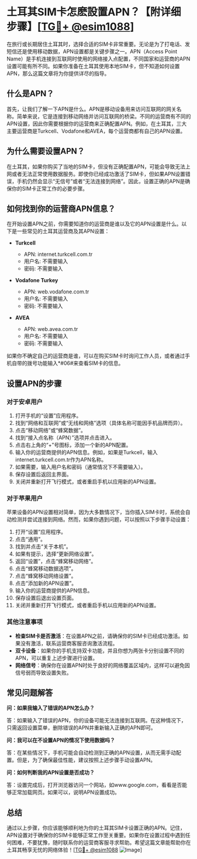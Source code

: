 # 土耳其SIM卡怎麽設置APN？【附详细步骤】[[TG💪+ @esim1088](https://t.me/s/esim1088)]

在旅行或长期居住土耳其时，选择合适的SIM卡非常重要。无论是为了打电话、发短信还是使用移动数据，APN设置都是关键步骤之一。APN（Access Point Name）是手机连接到互联网时使用的网络接入点配置，不同国家和运营商的APN设置可能有所不同。如果你准备在土耳其使用本地SIM卡，但不知道如何设置APN，那么这篇文章将为你提供详尽的指导。

## 什么是APN？

首先，让我们了解一下APN是什么。APN是移动设备用来访问互联网的网关名称。简单来说，它是连接到移动网络并访问互联网的桥梁。不同的运营商有不同的APN设置，因此你需要根据你的运营商来正确配置APN。例如，在土耳其，三大主要运营商是Turkcell、Vodafone和AVEA，每个运营商都有自己的APN设置。

## 为什么需要设置APN？

在土耳其，如果你购买了当地的SIM卡，但没有正确配置APN，可能会导致无法上网或者无法正常使用数据服务。即使你已经成功激活了SIM卡，但如果APN设置错误，手机仍然会显示“无信号”或者“无法连接到网络”。因此，设置正确的APN是确保你的SIM卡正常工作的必要步骤。

## 如何找到你的运营商APN信息？

在开始设置APN之前，你需要知道你的运营商是谁以及它的APN设置是什么。以下是一些常见的土耳其运营商及其APN设置：

- **Turkcell**
  - APN: internet.turkcell.com.tr
  - 用户名: 不需要输入
  - 密码: 不需要输入

- **Vodafone Turkey**
  - APN: web.vodafone.com.tr
  - 用户名: 不需要输入
  - 密码: 不需要输入

- **AVEA**
  - APN: web.avea.com.tr
  - 用户名: 不需要输入
  - 密码: 不需要输入

如果你不确定自己的运营商是谁，可以在购买SIM卡时询问工作人员，或者通过手机自带的拨号功能输入*#06#来查看SIM卡的信息。

## 设置APN的步骤

### 对于安卓用户

1. 打开手机的“设置”应用程序。
2. 找到“网络和互联网”或“无线和网络”选项（具体名称可能因手机品牌而异）。
3. 点击“移动网络”或“蜂窝数据”。
4. 找到“接入点名称（APN）”选项并点击进入。
5. 点击右上角的“+”号图标，添加一个新的APN配置。
6. 输入你的运营商提供的APN信息。例如，如果是Turkcell，输入internet.turkcell.com.tr作为APN名称。
7. 如果需要，输入用户名和密码（通常情况下不需要输入）。
8. 保存设置后返回主界面。
9. 关闭并重新打开飞行模式，或者重启手机以应用新的APN设置。

### 对于苹果用户

苹果设备的APN设置相对简单，因为大多数情况下，当你插入SIM卡时，系统会自动检测并尝试连接到网络。然而，如果你遇到问题，可以按照以下步骤手动设置：

1. 打开“设置”应用程序。
2. 点击“通用”。
3. 找到并点击“关于本机”。
4. 如果有提示，选择“更新网络设置”。
5. 返回“设置”，点击“蜂窝移动网络”。
6. 点击“蜂窝移动数据选项”。
7. 点击“蜂窝移动网络设置”。
8. 点击“添加新的APN设置”。
9. 输入你的运营商提供的APN信息。
10. 保存设置后退出设置页面。
11. 关闭并重新打开飞行模式，或者重启手机以应用新的APN设置。

### 其他注意事项

- **检查SIM卡是否激活**：在设置APN之前，请确保你的SIM卡已经成功激活。如果没有激活，联系运营商客服咨询激活流程。
- **双卡设备**：如果你的手机支持双卡功能，并且你想为两张卡分别设置不同的APN，可以重复上述步骤进行设置。
- **网络信号**：确保你在设置APN时处于良好的网络覆盖区域内，这样可以避免因信号弱而导致设置失败。

## 常见问题解答

**问：如果我输入了错误的APN怎么办？**

答：如果输入了错误的APN，你的设备可能无法连接到互联网。在这种情况下，只需返回设置菜单，删除错误的APN并重新输入正确的APN即可。

**问：我可以在不设置APN的情况下使用数据吗？**

答：在某些情况下，手机可能会自动检测到正确的APN设置，从而无需手动配置。但是，为了确保最佳性能，建议按照上述步骤手动设置APN。

**问：如何判断我的APN设置是否成功？**

答：设置完成后，打开浏览器访问一个网站，如www.google.com，看看是否能够正常加载网页。如果可以，说明APN设置成功。

## 总结

通过以上步骤，你应该能够顺利地为你的土耳其SIM卡设置正确的APN。记住，APN设置对于确保你的SIM卡能够正常工作至关重要。如果你在设置过程中遇到任何困难，不要犹豫，随时联系你的运营商客服寻求帮助。希望这篇文章能帮助你在土耳其畅享无忧的网络体验！[[TG💪+ @esim1088](https://t.me/s/esim1088) ![Image](https://i.postimg.cc/4NQfJmqS/Snipaste-2025-05-13-00-14-12.png)]